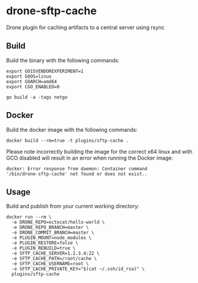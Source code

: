 # drone-sftp-cache

Drone plugin for caching artifacts to a central server using rsync

## Build

Build the binary with the following commands:

```
export GO15VENDOREXPERIMENT=1
export GOOS=linux
export GOARCH=amd64
export CGO_ENABLED=0

go build -a -tags netgo
```

## Docker

Build the docker image with the following commands:

```
docker build --rm=true -t plugins/sftp-cache .
```

Please note incorrectly building the image for the correct x64 linux and with GCO disabled will result in an error when running the Docker image:

```
docker: Error response from daemon: Container command
'/bin/drone-sftp-cache' not found or does not exist..
```

## Usage

Build and publish from your current working directory:

```
docker run --rm \
  -e DRONE_REPO=octocat/hello-world \
  -e DRONE_REPO_BRANCH=master \
  -e DRONE_COMMIT_BRANCH=master \
  -e PLUGIN_MOUNT=node_modules \
  -e PLUGIN_RESTORE=false \
  -e PLUGIN_REBUILD=true \
  -e SFTP_CACHE_SERVER=1.2.3.4:22 \
  -e SFTP_CACHE_PATH=/root/cache \
  -e SFTP_CACHE_USERNAME=root \
  -e SFTP_CACHE_PRIVATE_KEY="$(cat ~/.ssh/id_rsa)" \
  plugins/sftp-cache
```
